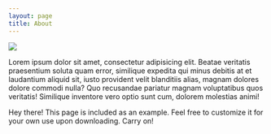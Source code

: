 ```yaml
---
layout: page
title: About
---
```

<div class="container content">
<img src="http://placehold.it/860x400"/>

Lorem ipsum dolor sit amet, consectetur adipisicing elit. Beatae veritatis praesentium soluta quam error, similique expedita qui minus debitis at et laudantium aliquid sit, iusto provident velit blanditiis alias, magnam dolores dolore commodi nulla? Quo recusandae pariatur magnam voluptatibus quos veritatis! Similique inventore vero optio sunt cum, dolorem molestias animi!

<p class="message">
  Hey there! This page is included as an example. Feel free to customize it for your own use upon downloading. Carry on!
</p>
</div>